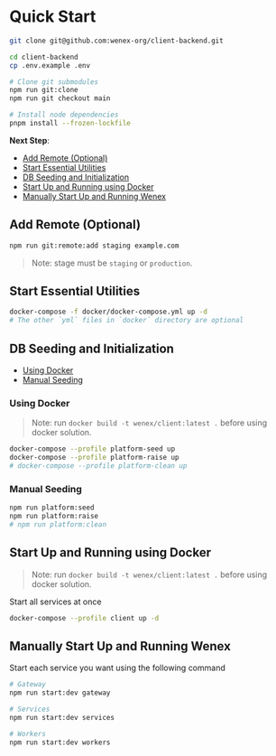 # Quick Start

```sh
git clone git@github.com:wenex-org/client-backend.git
```

```sh
cd client-backend
cp .env.example .env

# Clone git submodules
npm run git:clone
npm run git checkout main

# Install node dependencies
pnpm install --frozen-lockfile
```

**Next Step**:

- [Add Remote (Optional)](#add-remote-optional)
- [Start Essential Utilities](#start-essential-utilities)
- [DB Seeding and Initialization](#db-seeding-and-initialization)
- [Start Up and Running using Docker](#start-up-and-running-using-docker)
- [Manually Start Up and Running Wenex](#manually-start-up-and-running-wenex)

## Add Remote (Optional)

```sh
npm run git:remote:add staging example.com
```

> Note: stage must be `staging` or `production`.

## Start Essential Utilities

```sh
docker-compose -f docker/docker-compose.yml up -d
# The other `yml` files in `docker` directory are optional
```

## DB Seeding and Initialization

- [Using Docker](#using-docker)
- [Manual Seeding](#manual-seeding)

### Using Docker

> Note: run `docker build -t wenex/client:latest .` before using docker solution.

```sh
docker-compose --profile platform-seed up
docker-compose --profile platform-raise up
# docker-compose --profile platform-clean up
```

### Manual Seeding

```sh
npm run platform:seed
npm run platform:raise
# npm run platform:clean
```

## Start Up and Running using Docker

> Note: run `docker build -t wenex/client:latest .` before using docker solution.

Start all services at once

```sh
docker-compose --profile client up -d
```

## Manually Start Up and Running Wenex

Start each service you want using the following command

```sh
# Gateway
npm run start:dev gateway

# Services
npm run start:dev services

# Workers
npm run start:dev workers
```
